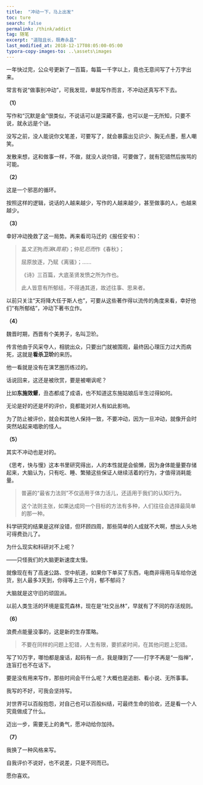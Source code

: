 ```yaml
---
title:  "冲动一下，马上出发"
toc: ture
search: false
permalink: /think/addict
tag: 随笔
excerpt: "道阻且长，既寿永昌"
last_modified_at: 2018-12-17T08:05:00-05:00
typora-copy-images-to: ..\assets\images
---
```


一年快过完，公众号更新了一百篇，每篇一千字以上，竟也无意间写了十万字出来。

常言有说“做事别冲动”，可我发现，单就写作而言，不冲动还真写不下去。

**（1）**

写作和“沉默是金”很类似，不说话可以是深藏不露，也可以是一无所知，只要不说，就永远是个谜。

没写之前，没人能说你文笔差，可要写了，就会暴露出见识少、胸无点墨，惹人嘲笑。

发散来想，这和做事一样，不做，就没人说你错，可要做了，就有犯错然后挨骂的可能。

**（2）**

这是一个邪恶的循环。

按照这样的逻辑，说话的人越来越少，写作的人越来越少，甚至做事的人，也越来越少。

**（3）**

幸好冲动挽救了这一局势。再来看司马迁的《报任安书》：

> 盖*文王*拘*而演*《*周易*》；仲尼*厄而*作《春秋》；
>
> 屈原放逐，乃赋《离骚》；……
>
> 《诗》三百篇，大底圣贤发愤之所为作也。
>
> 此人皆意有所郁结，不得通其道，故述往事、思来者。

以前只关注“天将降大任于斯人也”，可要从这些著作得以流传的角度来看，幸好他们“有所郁结”，冲动下著书立作。

**（4）**

魏晋时期，西晋有个美男子，名叫卫玠。

传言他由于风采夺人，相貌出众，只要出门就被围观，最终因心理压力过大而病死，这就是**看杀卫玠**的来历。

他一看就是没有在演艺圈历练过的。

话说回来，这还是被欣赏，要是被嘲讽呢？

比如**东施效颦**，丑态都成了成语，也不知道这东施姑娘后半生过得如何。

无论是好的还是坏的评价，竟都能对对人有如此影响。

为了防止被评价，就会和其他人保持一致，不要冲动，因为一旦冲动，就像开会时突然站起来唱歌的怪人。

**（5）**

其实不冲动也是对的。

《思考，快与慢》这本书里研究得出，人的本性就是会偷懒，因为身体能量要存储起来，大脑认为，只有吃、睡、繁殖这些保证人继续活着的行为，才值得消耗能量。

> 普遍的“最省力法则”不仅适用于体力活儿，还适用于我们的认知行为。
>
> 这个法则主张，如果达成同一个目标的方法有多种，人们往往会选择最简单的那一种。

科学研究的结果是这样没错，但环顾四周，那些简单的人成就不大啊，想出人头地可得费劲儿了。

为什么现实和科研对不上呢？

——只怪我们的大脑更新速度太慢。

就像现在有了高速公路、空中航道，如果你下单买了东西，电商非得用马车给你送货，别人最多3天到，你得等上三个月，郁不郁闷？

大脑就是这守旧的顽固派。

以前人类生活的环境是蛮荒森林，现在是“社交丛林”，早就有了不同的存活规则。

**（6）**

浪费点能量没事的，这是新的生存策略。

> 不要在同样的问题上犯错，人生有限，要抓紧时间，在其他问题上犯错。

写了10万字，哪怕都是废话，起码有一点，我是赚到了——打字不再是“一指禅”，连盲打也不在话下。

要是没有用来写作，那些时间会干什么呢？大概也是追剧、看小说、无所事事。

我写的不好，可我会坚持写。

对世界可以百般抱怨，对自己也可以百般纠结，可最终生命的验收，还是看一个人究竟做成了什么。

迈出一步，需要无上的勇气，愿冲动给你加持。

**（7）**

我换了一种风格来写。

自我评价不说好，也不说差，只是不同而已。

愿你喜欢。



